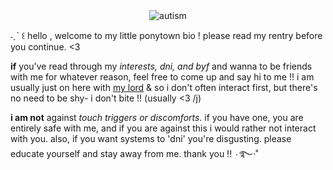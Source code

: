  <center><img src="https://media.tenor.com/zZmnGd0cWWMAAAAC/fish-nature.gif" alt="autism"></center>

˗ˏˋ ꒰ hello , welcome to my little ponytown bio !
please read my rentry before you continue. <3

<b>if</b> you've read through my <i>interests, dni, and byf</i> and wanna to be friends with me for whatever reason, feel free to come up and say hi to me !! i am usually just on here with <a href="https://github.com/draugrism">my lord</a> & so i don't often interact first, but there's no need to be shy- i don't bite !! (usually <3 /j)

<b>i am not</b> against <i>touch triggers or discomforts.</i> if you have one, you are entirely safe with me, and if you are against this i would rather not interact with you. also, if you want systems to 'dni' you're disgusting. please educate yourself and stay away from me. thank you !! ۰࿐·˚
